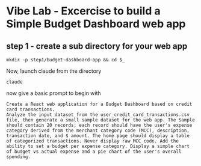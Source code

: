 # Vibe Lab - Excercise to build a Simple Budget Dashboard web app
## step 1 -  create a sub directory for your web app 
```
mkdir -p step1/budget-dashboard-app && cd $_
```
Now, launch claude from the directory
```
claude
```
now give a basic prompt to begin with
```
Create a React web application for a Budget Dashboard based on credit card transactions. 
Analyze the input dataset from the user_credit_card_transactions.csv file, then generate a small sample dataset for the web app. The Sample should contain 20 records; each record should have the user's expense category derived from the merchant category code (MCC), description, transaction date, and $ amount. The home page should display a table of categorized transactions. Never display raw MCC code. Add the ability to set a budget per expense category. Display a simple chart of budget vs actual expense and a pie chart of the user's overall spending.
```
